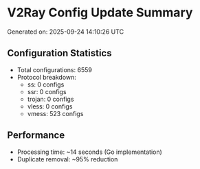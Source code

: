 # V2Ray Config Update Summary
Generated on: 2025-09-24 14:10:26 UTC

## Configuration Statistics
- Total configurations: 6559
- Protocol breakdown:
  - ss: 0 configs
  - ssr: 0 configs
  - trojan: 0 configs
  - vless: 0 configs
  - vmess: 523 configs

## Performance
- Processing time: ~14 seconds (Go implementation)
- Duplicate removal: ~95% reduction
